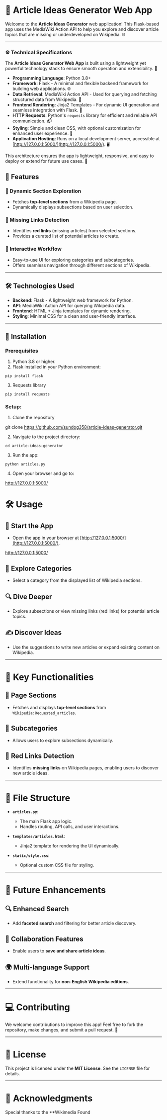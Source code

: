 # 📝 Article Ideas Generator Web App

Welcome to the **Article Ideas Generator** web application! This Flask-based app uses the MediaWiki Action API to help you explore and discover article topics that are missing or underdeveloped on Wikipedia. 🌐

---

### ⚙️ Technical Specifications

The **Article Ideas Generator Web App** is built using a lightweight yet powerful technology stack to ensure smooth operation and extensibility. 🌟

- **Programming Language**: Python 3.8+
- **Framework**: Flask - A minimal and flexible backend framework for building web applications. 🌐
- **Data Retrieval**: MediaWiki Action API - Used for querying and fetching structured data from Wikipedia. 📡
- **Frontend Rendering**: Jinja2 Templates - For dynamic UI generation and seamless integration with Flask. 🎨
- **HTTP Requests**: Python's `requests` library for efficient and reliable API communication. 📬
- **Styling**: Simple and clean CSS, with optional customization for enhanced user experience. 💅
- **Application Hosting**: Runs on a local development server, accessible at [http://127.0.0.1:5000/](http://127.0.0.1:5000/). 🖥️

This architecture ensures the app is lightweight, responsive, and easy to deploy or extend for future use cases. 🚀

## 🚀 Features

### 📑 Dynamic Section Exploration

- Fetches **top-level sections** from a Wikipedia page.
- Dynamically displays subsections based on user selection.

### 🔗 Missing Links Detection

- Identifies **red links** (missing articles) from selected sections.
- Provides a curated list of potential articles to create.

### 🔄 Interactive Workflow

- Easy-to-use UI for exploring categories and subcategories.
- Offers seamless navigation through different sections of Wikipedia.

---

## 🛠️ Technologies Used

- **Backend**: Flask - A lightweight web framework for Python.
- **API**: MediaWiki Action API for querying Wikipedia data.
- **Frontend**: HTML + Jinja templates for dynamic rendering.
- **Styling**: Minimal CSS for a clean and user-friendly interface.

---

## 🔧 Installation

### Prerequisites

1. Python 3.8 or higher.
2. Flask installed in your Python environment:

`pip install flask`

3. Requests library

`pip install requests`

### Setup:

1. Clone the repository

git clone https://github.com/sundog358/article-ideas-generator.git

2. Navigate to the project directory:

`cd article-ideas-generator`

3. Run the app:

`python articles.py`

4. Open your browser and go to:

http://127.0.0.1:5000/

# 🛠️ Usage

## 🚀 Start the App

- Open the app in your browser at [http://127.0.0.1:5000/](http://127.0.0.1:5000/).

http://127.0.0.1:5000/

## 📑 Explore Categories

- Select a category from the displayed list of Wikipedia sections.

## 🔍 Dive Deeper

- Explore subsections or view missing links (red links) for potential article topics.

## ✍️ Discover Ideas

- Use the suggestions to write new articles or expand existing content on Wikipedia.

---

# 🎯 Key Functionalities

## 📂 Page Sections

- Fetches and displays **top-level sections** from `Wikipedia:Requested_articles`.

## 📑 Subcategories

- Allows users to explore subsections dynamically.

## 🔗 Red Links Detection

- Identifies **missing links** on Wikipedia pages, enabling users to discover new article ideas.

---

# 📂 File Structure

- **`articles.py`**:

  - The main Flask app logic.
  - Handles routing, API calls, and user interactions.

- **`templates/articles.html`**:

  - Jinja2 template for rendering the UI dynamically.

- **`static/style.css`**:
  - Optional custom CSS file for styling.

---

# 🚀 Future Enhancements

## 🔍 Enhanced Search

- Add **faceted search** and filtering for better article discovery.

## 🤝 Collaboration Features

- Enable users to **save and share article ideas**.

## 🌍 Multi-language Support

- Extend functionality for **non-English Wikipedia editions**.

---

# 💻 Contributing

We welcome contributions to improve this app! Feel free to fork the repository, make changes, and submit a pull request. 🙌

---

# 📜 License

This project is licensed under the **MIT License**. See the `LICENSE` file for details.

---

# 🌟 Acknowledgments

Special thanks to the \*\*Wikimedia Found
